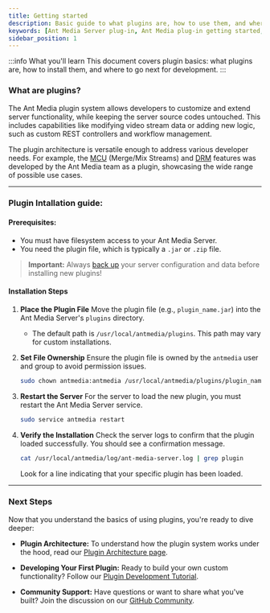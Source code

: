 ```yaml
---
title: Getting started 
description: Basic guide to what plugins are, how to use them, and where to learn more.
keywords: [Ant Media Server plug-in, Ant Media plug-in getting started, Ant Media Server Documentation, Ant Media Server Tutorials, Getting started, Plugin, Ant Media Server plugin]
sidebar_position: 1
---
```


:::info What you'll learn
This document covers plugin basics: what plugins are, how to install them, and where to go next for development.
:::

### What are plugins?

The Ant Media plugin system allows developers to customize and extend server functionality, while keeping the server source codes untouched. This includes capabilities like modifying video stream data or adding new logic, such as custom REST controllers and workflow management.

The plugin architecture is versatile enough to address various developer needs. For example, the [MCU]((../todo-plugin.md)) (Merge/Mix Streams) and [DRM](../todo-plugin.md) features was developed by the Ant Media team as a plugin, showcasing the wide range of possible use cases.


---
### Plugin Intallation guide:


#### Prerequisites:
* You must have filesystem access to your Ant Media Server. 
* You need the plugin file, which is typically a `.jar` or `.zip` file.

> **Important:** Always [back up](../todo-backup-guide.md) your server configuration and data before installing new plugins!

#### Installation Steps

1.  **Place the Plugin File**
    Move the plugin file (e.g., `plugin_name.jar`) into the Ant Media Server's `plugins` directory.
    * The default path is `/usr/local/antmedia/plugins`. This path may vary for custom installations.

2.  **Set File Ownership**
    Ensure the plugin file is owned by the `antmedia` user and group to avoid permission issues.
    ```bash
    sudo chown antmedia:antmedia /usr/local/antmedia/plugins/plugin_name.jar
    ```

3.  **Restart the Server**
    For the server to load the new plugin, you must restart the Ant Media Server service.
    ```bash
    sudo service antmedia restart
    ```

4.  **Verify the Installation**
    Check the server logs to confirm that the plugin loaded successfully. You should see a confirmation message.
    ```bash
    cat /usr/local/antmedia/log/ant-media-server.log | grep plugin
    ```
    Look for a line indicating that your specific plugin has been loaded.


---
### Next Steps

Now that you understand the basics of using plugins, you're ready to dive deeper:

* **Plugin Architecture:** To understand how the plugin system works under the hood, read our [Plugin Architecture page](./plugin-structure.md).

* **Developing Your First Plugin:** Ready to build your own custom functionality? Follow our [Plugin Development Tutorial](./developing-plugins.md).

* **Community Support:** Have questions or want to share what you've built? Join the discussion on our [GitHub Community](https://github.com/ant-media/Ant-Media-Server/discussions).
